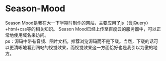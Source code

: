 # Season-Mood   
Season Mood是我在大一下学期时制作的网站，主要应用了js（含jQuery）+html+css等的相关知识。 
Season Mood已经上传至百度云的服务器中，可以正常地使用域名来访问。  
ps：源码中带有音频、图片文档，推荐浏览源码而不是下载。当然，下载的话可以更清晰地看到网站的视觉效果，而视觉效果这一方面恰好也是我引以为傲的地方。
